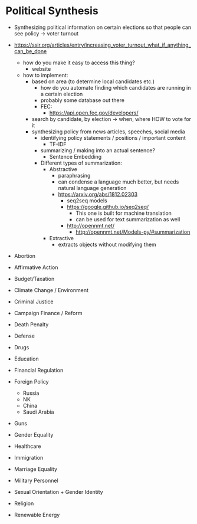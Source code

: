 # Political Synthesis

- Synthesizing political information on certain elections so that people can see policy → voter turnout
- https://ssir.org/articles/entry/increasing_voter_turnout_what_if_anything_can_be_done
    - how do you make it easy to access this thing?
        - website
    - how to implement:
        - based on area (to determine local candidates etc.)
            - how do you automate finding which candidates are running in a certain election
            - probably some database out there 
            - FEC:
                - https://api.open.fec.gov/developers/
        - search by candidate, by election → when, where HOW to vote for it
        - synthesizing policy from news articles, speeches, social media
            - identifying policy statements / positions / important content
                - TF-IDF
            - summarizing / making into an actual sentence?
                - Sentence Embedding
            - Different types of summarization:
                - Abstractive
                    - paraphrasing
                    - can condense a language much better, but needs natural language generation
                    - https://arxiv.org/abs/1812.02303
                        - seq2seq models
                        - https://google.github.io/seq2seq/
                            - This one is built for machine translation
                            - can be used for text summarization as well
                        - http://opennmt.net/
                            - http://opennmt.net/Models-py/#summarization
                - Extractive
                    - extracts objects without modifying them


- Abortion
- Affirmative Action
- Budget/Taxation
- Climate Change / Environment
- Criminal Justice
- Campaign Finance / Reform
- Death Penalty
- Defense
- Drugs
- Education
- Financial Regulation
- Foreign Policy
    - Russia
    - NK
    - China
    - Saudi Arabia
- Guns
- Gender Equality 
- Healthcare
- Immigration
- Marriage Equality
- Military Personnel
- Sexual Orientation + Gender Identity
- Religion
- Renewable Energy



